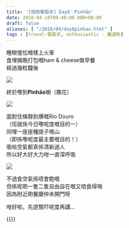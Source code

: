 ```yaml
---
title: '[抱抱葡萄牙] Day8：Pinhão'
date: 2018-04-18T09:40:00.000+08:00
draft: false
aliases: [ "/2018/04/day8pinhao.html" ]
tags : [travel-葡萄牙, enthusiastic - 鐵道粉]
---
```


睡眼惺忪嘅樣上火車  
食埋擒晚打包嘅ham & cheese做早餐  
經過幾粒鐘後  

![](/images/portugal8a.jpg)

終於嚟到**Pinhão**喇（撒花）  

![](/images/portugal8a1.jpg)

面對住條靜到爆嘅Rio Douro  
（佢就係今日嚟呢度嘅目的一）  
同埋一座座種提子嘅山  
（即係嚟呢度最主要嘅目的！）  
吸啖空氣都真係清新過人  
所以好大好大力咁一直深呼吸  

![](/images/portugal8a2.jpg)

不過食空氣係唔會飽嘅  
但係呢啲一隻二隻自由自在嘅又唔食得喎  
因為附近啲餐廳仲未開門呀  
  
咁好啦，先遊覽吓呢度再講...  
  

{{<portugal>}}  
